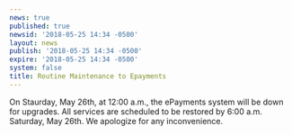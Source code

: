 ```yaml
---
news: true
published: true
newsid: '2018-05-25 14:34 -0500'
layout: news
publish: '2018-05-25 14:34 -0500'
expire: '2018-05-25 14:34 -0500'
system: false
title: Routine Maintenance to Epayments
---
```

On Staurday, May 26th, at 12:00 a.m., the ePayments system will be down for upgrades.  All services are scheduled to be restored by 6:00 a.m. Saturday, May 26th.  We apologize for any inconvenience.
